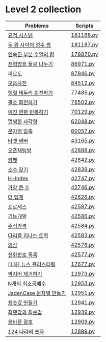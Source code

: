 # Level 2 collection

| Problems                                                                            | Scripts                |
| ----------------------------------------------------------------------------------- | ---------------------- |
| [요격 시스템](https://programmers.co.kr/learn/courses/30/lessons/181188)            | [181188.py](181188.py) |
| [두 원 사이의 정수 쌍](https://programmers.co.kr/learn/courses/30/lessons/181187)   | [181187.py](181187.py) |
| [연속된 부분 수열의 합](https://programmers.co.kr/learn/courses/30/lessons/178870)  | [178870.py](178870.py) |
| [전력망을 둘로 나누기](https://programmers.co.kr/learn/courses/30/lessons/86971)    | [86971.py](86971.py)   |
| [피로도](https://programmers.co.kr/learn/courses/30/lessons/87946)                  | [87946.py](87946.py)   |
| [모음사전](https://programmers.co.kr/learn/courses/30/lessons/84512)                | [84512.py](84512.py)   |
| [행렬 테두리 회전하기](https://programmers.co.kr/learn/courses/30/lessons/77485)    | [77485.py](77485.py)   |
| [괄호 회전하기](https://programmers.co.kr/learn/courses/30/lessons/76502)           | [76502.py](76502.py)   |
| [이진 변환 반복하기](https://programmers.co.kr/learn/courses/30/lessons/70129)      | [70129.py](70129.py)   |
| [멀쩡한 사각형](https://programmers.co.kr/learn/courses/30/lessons/62048)           | [62048.py](62048.py)   |
| [문자열 압축](https://programmers.co.kr/learn/courses/30/lessons/60057)             | [60057.py](60057.py)   |
| [타겟 넘버](https://programmers.co.kr/learn/courses/30/lessons/43165)               | [43165.py](43165.py)   |
| [오픈채팅방](https://programmers.co.kr/learn/courses/30/lessons/42888)              | [42888.py](42888.py)   |
| [카펫](https://programmers.co.kr/learn/courses/30/lessons/42842)                    | [42842.py](42842.py)   |
| [소수 찾기](https://programmers.co.kr/learn/courses/30/lessons/42839)               | [42839.py](42839.py)   |
| [H-Index](https://programmers.co.kr/learn/courses/30/lessons/42747)                 | [42747.py](42747.py)   |
| [가장 큰 수](https://programmers.co.kr/learn/courses/30/lessons/42746)              | [42746.py](42746.py)   |
| [더 맵게](https://programmers.co.kr/learn/courses/30/lessons/42626)                 | [42626.py](42626.py)   |
| [프로세스](https://programmers.co.kr/learn/courses/30/lessons/42587)                | [42587.py](42587.py)   |
| [기능개발](https://programmers.co.kr/learn/courses/30/lessons/42586)                | [42586.py](42586.py)   |
| [주식가격](https://programmers.co.kr/learn/courses/30/lessons/42584)                | [42584.py](42584.py)   |
| [다리를 지나는 트럭](https://programmers.co.kr/learn/courses/30/lessons/42583)      | [42583.py](42583.py)   |
| [의상](https://programmers.co.kr/learn/courses/30/lessons/42578)                    | [42578.py](42578.py)   |
| [전화번호 목록](https://programmers.co.kr/learn/courses/30/lessons/42577)           | [42577.py](42577.py)   |
| [\[1차\] 뉴스 클러스터링](https://programmers.co.kr/learn/courses/30/lessons/17677) | [17677.py](17677.py)   |
| [짝지어 제거하기](https://programmers.co.kr/learn/courses/30/lessons/12973)         | [12973.py](12973.py)   |
| [N개의 최소공배수](https://programmers.co.kr/learn/courses/30/lessons/12953)        | [12953.py](12953.py)   |
| [JadenCase 문자열 만들기](https://programmers.co.kr/learn/courses/30/lessons/12951) | [12951.py](12951.py)   |
| [최솟값 만들기](https://programmers.co.kr/learn/courses/30/lessons/12941)           | [12941.py](12941.py)   |
| [최댓값과 최솟값](https://programmers.co.kr/learn/courses/30/lessons/12939)         | [12939.py](12939.py)   |
| [올바른 괄호](https://programmers.co.kr/learn/courses/30/lessons/12909)             | [12909.py](12909.py)   |
| [124 나라의 숫자](https://programmers.co.kr/learn/courses/30/lessons/12899)         | [12899.py](12899.py)   |
